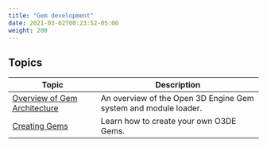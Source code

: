 ```yaml
---
title: "Gem development"
date: 2021-03-02T00:23:52-05:00
weight: 200
---
```


## Topics

| Topic | Description |
|---|---|
| [Overview of Gem Architecture](./overview) | An overview of the Open 3D Engine Gem system and module loader. |
| [Creating Gems](./creating) | Learn how to create your own O3DE Gems. |
